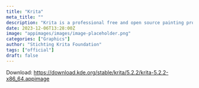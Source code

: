 ```yaml
---
title: "Krita"
meta_title: ""
description: "Krita is a professional free and open source painting program"
date: 2023-12-06T13:28:00Z
image: "appimages/images/image-placeholder.png"
categories: ["Graphics"]
author: "Stichting Krita Foundation"
tags: ["official"]
draft: false
---
```


Download: https://download.kde.org/stable/krita/5.2.2/krita-5.2.2-x86_64.appimage

